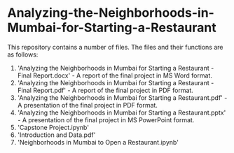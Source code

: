 # Analyzing-the-Neighborhoods-in-Mumbai-for-Starting-a-Restaurant
This repository contains a number of files. The files and their functions are as follows:
1) 'Analyzing the Neighborhoods in Mumbai for Starting a Restaurant - Final Report.docx' - A report of the final project in MS Word format.
2) 'Analyzing the Neighborhoods in Mumbai for Starting a Restaurant - Final Report.pdf' - A report of the final project in PDF format.
3) 'Analyzing the Neighborhoods in Mumbai for Starting a Restaurant.pdf' - A presentation of the final project in PDF format.
4) 'Analyzing the Neighborhoods in Mumbai for Starting a Restaurant.pptx' - A presentation of the final project in MS PowerPoint format.
5) 'Capstone Project.ipynb'
6) 'Introduction and Data.pdf'
7) 'Neighborhoods in Mumbai to Open a Restaurant.ipynb'
